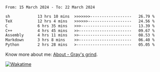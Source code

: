 <!--START_SECTION:waka-->

```txt
From: 15 March 2024 - To: 22 March 2024

sh            13 hrs 10 mins  >>>>>>>------------------   26.79 %
TeX           12 hrs 4 mins   >>>>>>-------------------   24.56 %
C             6 hrs 35 mins   >>>----------------------   13.39 %
C++           4 hrs 45 mins   >>-----------------------   09.67 %
Assembly      4 hrs 11 mins   >>-----------------------   08.53 %
Markdown      3 hrs 8 mins    >>-----------------------   06.40 %
Python        2 hrs 28 mins   >------------------------   05.05 %
```

<!--END_SECTION:waka-->

<!-- [![grayxu's github stats](https://github-readme-stats.vercel.app/api?username=grayxu&count_private=true&show_icons=true)](https://github.com/grayxu) -->

Know more about me: [About - Gray's grind](https://www.grayxu.cn/).
<p align="left">
  <a href="https://wakatime.com/@grayxu" target="_blank">
    <img alt="Wakatime" src="https://wakatime.com/badge/user/c69eb31e-43a1-463f-8968-c3449e386f57.svg"/>
  </a>
</p>

